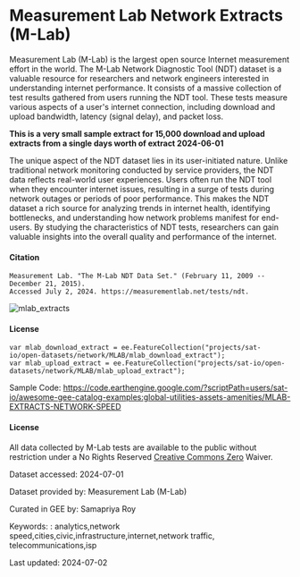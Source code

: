 # Measurement Lab Network Extracts (M-Lab)

Measurement Lab (M-Lab) is the largest open source Internet measurement effort in the world. The M-Lab Network Diagnostic Tool (NDT) dataset is a valuable resource for researchers and network engineers interested in understanding internet performance. It consists of a massive collection of test results gathered from users running the NDT tool. These tests measure various aspects of a user's internet connection, including download and upload bandwidth, latency (signal delay), and packet loss.

**This is a very small sample extract for 15,000 download and upload extracts from a single days worth of extract 2024-06-01**

The unique aspect of the NDT dataset lies in its user-initiated nature. Unlike traditional network monitoring conducted by service providers, the NDT data reflects real-world user experiences. Users often run the NDT tool when they encounter internet issues, resulting in a surge of tests during network outages or periods of poor performance. This makes the NDT dataset a rich source for analyzing trends in internet health, identifying bottlenecks, and understanding how network problems manifest for end-users. By studying the characteristics of NDT tests, researchers can gain valuable insights into the overall quality and performance of the internet.

#### Citation

```
Measurement Lab. "The M-Lab NDT Data Set." (February 11, 2009 -- December 21, 2015).
Accessed July 2, 2024. https://measurementlab.net/tests/ndt.
```

![mlab_extracts](https://github.com/user-attachments/assets/217c8016-0766-458f-8f4a-3bc1cdce91bf)

#### License

```
var mlab_download_extract = ee.FeatureCollection("projects/sat-io/open-datasets/network/MLAB/mlab_download_extract");
var mlab_upload_extract = ee.FeatureCollection("projects/sat-io/open-datasets/network/MLAB/mlab_upload_extract");
```

Sample Code: https://code.earthengine.google.com/?scriptPath=users/sat-io/awesome-gee-catalog-examples:global-utilities-assets-amenities/MLAB-EXTRACTS-NETWORK-SPEED

#### License
All data collected by M-Lab tests are available to the public without restriction under a No Rights Reserved [Creative Commons Zero](https://creativecommons.org/public-domain/cc0/) Waiver.

Dataset accessed: 2024-07-01

Dataset provided by: Measurement Lab (M-Lab)

Curated in GEE by: Samapriya Roy

Keywords: : analytics,network speed,cities,civic,infrastructure,internet,network traffic, telecommunications,isp

Last updated: 2024-07-02
